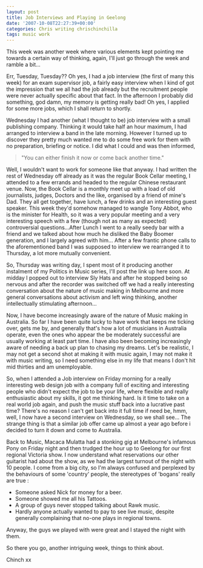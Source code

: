 ```yaml
---
layout: post
title: Job Interviews and Playing in Geelong
date: '2007-10-08T22:27:39+00:00'
categories: Chris writing chrischinchilla
tags: music work
---
```


This week was another week where various elements kept pointing me towards a certain way of thinking, again, I'll just go through the week and ramble a bit...

Err, Tuesday, Tuesday?? Oh yes, I had a job interview (the first of many this week) for an exam supervisor job, a fairly easy interview when I kind of got the impression that we all had the job already but the recruitment people were never actually specific about that fact. In the afternoon I probably did something, god damn, my memory is getting really bad! Oh yes, I applied for some more jobs, which I shall return to shortly.

Wednesday I had another (what I thought to be) job interview with a small publishing company. Thinking it would take half an hour maximum, I had arranged to interview a band in the late morning. However I turned up to discover they pretty much wanted me to do some free work for them with no preparation, briefing or notice. I did what I could and was then informed,

> "You can either finish it now or come back another time."

Well, I wouldn't want to work for someone like that anyway. I had written the rest of Wednesday off already as it was the regular Book Cellar meeting, I attended to a few errands and headed to the regular Chinese restaurant venue. Now, the Book Cellar is a monthly meet up with a load of old journalists, judges, Doctors and the like, organised by a friend of mine's Dad. They all get together, have lunch, a few drinks and an interesting guest speaker. This week they'd somehow managed to wangle Tony Abbot, who is the minister for Health, so it was a very popular meeting and a very interesting speech with a few (though not as many as expected) controversial questions...After Lunch I went to a really seedy bar with a friend and we talked about how much he disliked the Baby Boomer generation, and I largely agreed with him... After a few frantic phone calls to the aforementioned band I was supposed to interview we rearranged it to Thursday, a lot more mutually convenient.

So, Thursday was writing day, I spent most of it producing another instalment of my Politics in Music series, I'll post the link up here soon. At midday I popped out to interview Sly Hats and after he stopped being so nervous and after the recorder was switched off we had a really interesting conversation about the nature of music making in Melbourne and more general conversations about activism and left wing thinking, another intellectually stimulating afternoon...

Now, I have become increasingly aware of the nature of Music making in Australia. So far I have been quite lucky to have work that keeps me ticking over, gets me by, and generally that's how a lot of musicians in Australia operate, even the ones who appear the be moderately successful are usually working at least part time. I have also been becoming increasingly aware of needing a back up plan to chasing my dreams. Let's be realistic, I may not get a second shot at making it with music again, I may not make it with music writing, so I need something else in my life that means I don't hit mid thirties and am unemployable.

So, when I attended a Job interview on Friday morning for a really interesting web design job with a company full of exciting and interesting people who didn't expect the job to be your life, where flexible and really enthusiastic about my skills, it got me thinking hard. Is it time to take on a real world job again, and push the music stuff back into a lucrative past time? There's no reason I can't get back into it full time if need be, hmm, well, I now have a second interview on Wednesday, so we shall see... The strange thing is that a similar job offer came up almost a year ago before i decided to turn it down and come to Australia.

Back to Music, Macaca Mulatta had a stonking gig at Melbourne's infamous Pony on Friday night and then trudged the hour up to Geelong for our first regional Victoria show. I now understand what reservations our other guitarist had about the show, as we had the largest turnout of the night with 10 people. I come from a big city, so I'm always confused and perplexed by the behaviours of some 'country' people, the stereotypes of 'bogans' really are true :

- Someone asked Nick for money for a beer.
- Someone showed me all his Tattoos.
- A group of guys never stopped talking about Rawk music.
- Hardly anyone actually wanted to pay to see live music, despite generally complaining that no-one plays in regional towns.

Anyway, the guys we played with were great and I stayed the night with them.

So there you go, another intriguing week, things to think about.

Chinch xx
